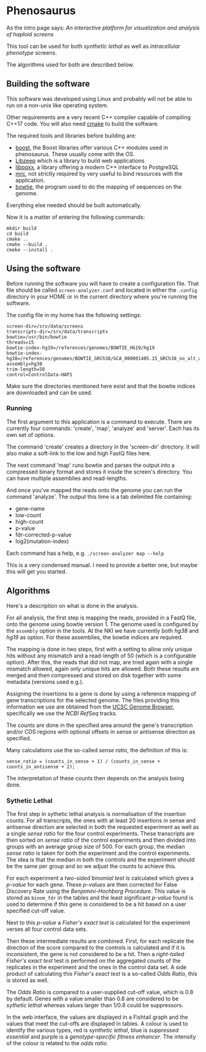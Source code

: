 Phenosaurus
===========

As the intro page says: _An interactive platform for visualization and analysis of haploid screens_

This tool can be used for both _synthetic lethal_ as well as _intracellular phenotype_ screens.

The algorithms used for both are described below.

Building the software
---------------------

This software was developed using Linux and probably will not be able to run on a non-unix like operating system.

Other requirements are a very recent C++ compiler capable of compiling C++17 code. You will also need [cmake](https://cmake.org/) to build the software.

The required tools and libraries before building are:

* [boost](https://boost.org), the Boost libraries offer various C++ modules used in phenosaurus. These usually come with the OS.
* [Libzeep](https://github.com/mhekkel/libzeep.git) which is a library to build web applications
* [libpqxx](https://github.com/jtv/libpqxx.git), a library offering a modern C++ interface to PostgreSQL
* [mrc](https://github.com/mhekkel/mrc.git), not strictly required by very useful to bind resources with the application.
* [bowtie](http://bowtie-bio.sourceforge.net/manual.shtml), the program used to do the mapping of sequences on the genome.

Everything else needed should be built automatically.

Now it is a matter of entering the following commands:

```
mkdir build
cd build
cmake ..
cmake --build .
cmake --install .
```

Using the software
------------------

Before running the software you will have to create a configuration file. That file should be called `screen-analyzer.conf` and located in either the `.config` directory in your HOME or in the current directory where you're running the software.

The config file in my home has the following settings:

```
screen-dir=/srv/data/screens
transcripts-dir=/srv/data/transcripts
bowtie=/usr/bin/bowtie
threads=15
bowtie-index-hg19=/references/genomes/BOWTIE_HG19/hg19
bowtie-index-hg38=/references/genomes/BOWTIE_GRCh38/GCA_000001405.15_GRCh38_no_alt_analysis_set
assembly=hg38
trim-length=50
control=ControlData-HAP1
```

Make sure the directories mentioned here exist and that the bowtie indices are downloaded and can be used.

### Running

The first argument to this application is a command to execute. There are currently four commands: 'create', 'map', 'analyze' and 'server'. Each has its own set of options.

The command 'create' creates a directory in the 'screen-dir' directory. It will also make a soft-link to the low and high FastQ files here.

The next command 'map' runs bowtie and parses the output into a compressed binary format and stores it inside the screen's directory. You can have multiple assemblies and read-lengths.

And once you've mapped the reads onto the genome you can run the command 'analyze'. The output this time is a tab delimited file containing:

* gene-name
* low-count
* high-count
* p-value
* fdr-corrected-p-value
* log2(mutation-index)

Each command has a help, e.g. `./screen-analyzer map --help`

This is a very condensed manual. I need to provide a better one, but maybe this will get you started.

Algorithms
----------

Here's a description on what is done in the analysis.

For all analysis, the first step is mapping the reads, provided in a FastQ file, onto the genome using bowtie version 1. The genome used is configured by the `assembly` option in the tools. At the NKI we have currently both _hg38_ and _hg19_ as option. For these assemblies, the bowtie indices are required.

The mapping is done in two steps, first with a setting to allow only unique hits without any mismatch and a read-length of 50 (which is a configurable option). After this, the reads that did not map, are tried again with a single mismatch allowed, again only unique hits are allowed. Both these results are merged and then compressed and stored on disk together with some metadata (versions used e.g.).

Assigning the insertions to a gene is done by using a reference mapping of gene transcriptions for the selected genome. The files providing this information we use are obtained from the [UCSC Genome Browser](https://genome.ucsc.edu/cgi-bin/hgTables), specifically we use the _NCBI RefSeq_ tracks.

The counts are done in the specified area around the gene's transcription and/or CDS regions with optional offsets in sense or antisense direction as specified.

Many calculations use the so-called _sense ratio_, the definition of this is:

```
sense_ratio = (counts_in_sense + 1) / (counts_in_sense + counts_in_antisense + 2);
```

The interpretation of these counts then depends on the analysis being done.

### Sythetic Lethal

The first step in sythetic lethal analysis is normalisation of the insertion counts. For all transcripts, the ones with at least 20 insertions in sense and antisense direction are selected in both the requested experiment as well as a single _sense ratio_ for the four control experiments. These transcripts are then sorted on _sense ratio_ of the control experiments and then divided into groups with an average group size of 500. For each group, the median _sense ratio_ is taken for both the experiment and the control experiments. The idea is that the median in both the controls and the experiment should be the same per group and so we adjust the counts to achieve this.

For each experiment a _two-sided binomial test_ is calculated which gives a _p-value_ for each gene. These _p-values_ are then corrected for False Discovery Rate using the _Benjamini-Hochberg Procedure_. This value is stored as `binom_fdr` in the tables and the least significant _p-value_ found is used to determine if this gene is considered to be a hit based on a user specified cut-off value.

Next to this _p-value_ a _Fisher's exact test_ is calculated for the experiment verses all four control data sets.

Then these intermediate results are combined. First, for each replicate the direction of the score compared to the controls is calculated and if it is inconsistent, the gene is not considered to be a hit. Then a _right-tailed_  _Fisher's exact test_ test is performed on the aggregated counts of the replicates in the experiment and the ones in the control data set. A side product of calculating this  _Fisher's exact test_ is a so-called _Odds Ratio_, this is stored as well.

The _Odds Ratio_ is compared to a user-supplied cut-off value, which is 0.8 by default. Genes with a value smaller than 0.8 are considered to be _sythetic lethal_ whereas values larger than 1/0.8 could be suppressors.

In the web interface, the values are displayed in a Fishtail graph and the values that meet the cut-offs are displayed in tables. A colour is used to identify the various types, red is _synthetic lethal_, blue is _suppressed essential_ and purple is a _genotype-specific fitness enhancer_. The intensity of the colour is related to the _odds ratio_.
